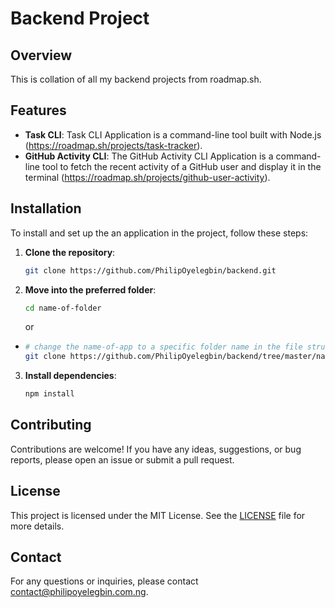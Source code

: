 # Backend Project

## Overview
This is collation of all my backend projects from roadmap.sh.

## Features
- **Task CLI**: Task CLI Application is a command-line tool built with Node.js (https://roadmap.sh/projects/task-tracker).
- **GitHub Activity CLI**: The GitHub Activity CLI Application is a command-line tool to fetch the recent activity of a GitHub user and display it in the terminal (https://roadmap.sh/projects/github-user-activity).

## Installation
To install and set up the an application in the project, follow these steps:

1. **Clone the repository**:
   ```bash
   git clone https://github.com/PhilipOyelegbin/backend.git
   ```

2. **Move into the preferred folder**:
   ```bash
   cd name-of-folder
   ```
    or

  - ```bash
    # change the name-of-app to a specific folder name in the file structure
    git clone https://github.com/PhilipOyelegbin/backend/tree/master/name-of-app.git
    ```


3. **Install dependencies**:
   ```bash
   npm install
   ```

## Contributing
Contributions are welcome! If you have any ideas, suggestions, or bug reports, please open an issue or submit a pull request.

## License
This project is licensed under the MIT License. See the [LICENSE](LICENSE) file for more details.

## Contact
For any questions or inquiries, please contact [contact@philipoyelegbin.com.ng](mailto:contact@philipoyelegbin.com.ng).
